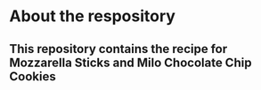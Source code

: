 # About the respository
## This repository contains the recipe for Mozzarella Sticks and Milo Chocolate Chip Cookies
